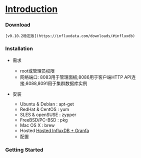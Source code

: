 # [Introduction](https://docs.influxdata.com/influxdb/v0.10/introduction/)


### Download
	[v0.10.2稳定版](https://influxdata.com/downloads/#influxdb)
	
### Installation

* 需求
	- root或管理员权限
	- 网络端口: 8083用于管理面板;8086用于客户端HTTP API连接;8088,8091用于集群数据库实例

* 安装
	- Ubuntu & Debian : apt-get
	- RedHat & CentOS : yum
	- SLES & openSUSE : zypper
	- FreeBSD/PC-BSD : pkg
	- Mac OS X : brew
	- Hosted [Hosted InfluxDB + Granfa](https://customers.influxdb.com/)
	- 配置

### Getting Started

